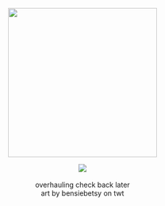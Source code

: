 <p align="center">
  <img src="https://i.imgur.com/BidDNLA.png" width="300px">
  </p>
<p align="center">
<img src="https://komarev.com/ghpvc/?username=dyingmall&label= reposes &color=2c2b27&style=plastic">
<br><br> overhauling check back later
<br> art by bensiebetsy on twt

